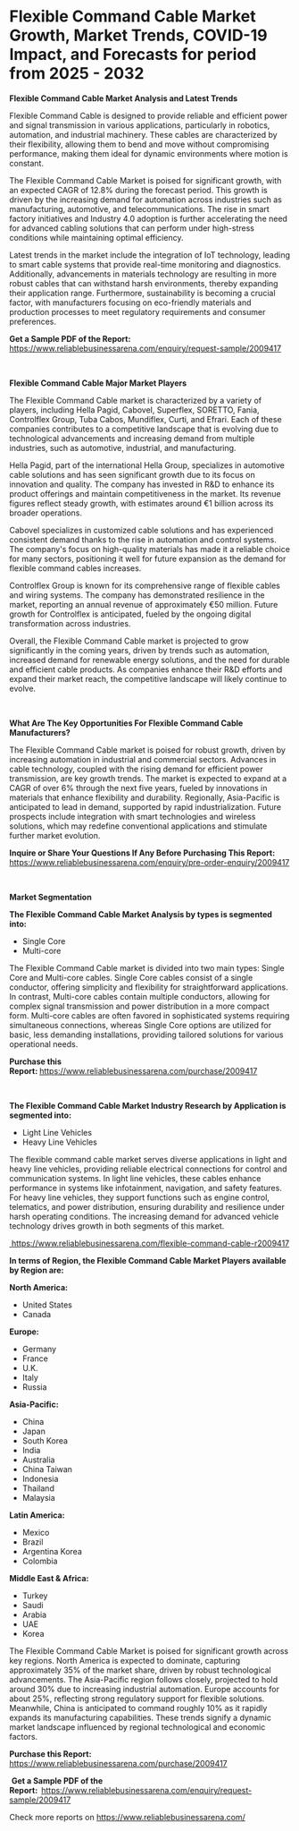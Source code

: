 <p><h1>Flexible Command Cable Market Growth, Market Trends, COVID-19 Impact, and Forecasts for period from 2025 - 2032</h1></p><p><strong>Flexible Command Cable Market Analysis and Latest Trends</strong></p>
<p><p>Flexible Command Cable is designed to provide reliable and efficient power and signal transmission in various applications, particularly in robotics, automation, and industrial machinery. These cables are characterized by their flexibility, allowing them to bend and move without compromising performance, making them ideal for dynamic environments where motion is constant.</p><p>The Flexible Command Cable Market is poised for significant growth, with an expected CAGR of 12.8% during the forecast period. This growth is driven by the increasing demand for automation across industries such as manufacturing, automotive, and telecommunications. The rise in smart factory initiatives and Industry 4.0 adoption is further accelerating the need for advanced cabling solutions that can perform under high-stress conditions while maintaining optimal efficiency.</p><p>Latest trends in the market include the integration of IoT technology, leading to smart cable systems that provide real-time monitoring and diagnostics. Additionally, advancements in materials technology are resulting in more robust cables that can withstand harsh environments, thereby expanding their application range. Furthermore, sustainability is becoming a crucial factor, with manufacturers focusing on eco-friendly materials and production processes to meet regulatory requirements and consumer preferences.</p></p>
<p><strong>Get a Sample PDF of the Report:&nbsp;</strong> <a href="https://www.reliablebusinessarena.com/enquiry/request-sample/2009417?utm_campaign=2185&utm_medium=2&utm_source=Github&utm_content=ia&utm_term=04042025&utm_id=flexible-command-cable">https://www.reliablebusinessarena.com/enquiry/request-sample/2009417</a></p>
<p>&nbsp;</p>
<p><strong>Flexible Command Cable Major Market Players</strong></p>
<p><p>The Flexible Command Cable market is characterized by a variety of players, including Hella Pagid, Cabovel, Superflex, SORETTO, Fania, Controlflex Group, Tuba Cabos, Mundiflex, Curti, and Efrari. Each of these companies contributes to a competitive landscape that is evolving due to technological advancements and increasing demand from multiple industries, such as automotive, industrial, and manufacturing.</p><p>Hella Pagid, part of the international Hella Group, specializes in automotive cable solutions and has seen significant growth due to its focus on innovation and quality. The company has invested in R&D to enhance its product offerings and maintain competitiveness in the market. Its revenue figures reflect steady growth, with estimates around €1 billion across its broader operations.</p><p>Cabovel specializes in customized cable solutions and has experienced consistent demand thanks to the rise in automation and control systems. The company's focus on high-quality materials has made it a reliable choice for many sectors, positioning it well for future expansion as the demand for flexible command cables increases.</p><p>Controlflex Group is known for its comprehensive range of flexible cables and wiring systems. The company has demonstrated resilience in the market, reporting an annual revenue of approximately €50 million. Future growth for Controlflex is anticipated, fueled by the ongoing digital transformation across industries.</p><p>Overall, the Flexible Command Cable market is projected to grow significantly in the coming years, driven by trends such as automation, increased demand for renewable energy solutions, and the need for durable and efficient cable products. As companies enhance their R&D efforts and expand their market reach, the competitive landscape will likely continue to evolve.</p></p>
<p>&nbsp;</p>
<p><strong>What Are The Key Opportunities For Flexible Command Cable Manufacturers?</strong></p>
<p><p>The Flexible Command Cable market is poised for robust growth, driven by increasing automation in industrial and commercial sectors. Advances in cable technology, coupled with the rising demand for efficient power transmission, are key growth trends. The market is expected to expand at a CAGR of over 6% through the next five years, fueled by innovations in materials that enhance flexibility and durability. Regionally, Asia-Pacific is anticipated to lead in demand, supported by rapid industrialization. Future prospects include integration with smart technologies and wireless solutions, which may redefine conventional applications and stimulate further market evolution.</p></p>
<p><strong>Inquire or Share Your Questions If Any Before Purchasing This Report:</strong> <a href="https://www.reliablebusinessarena.com/enquiry/pre-order-enquiry/2009417?utm_campaign=2185&utm_medium=2&utm_source=Github&utm_content=ia&utm_term=04042025&utm_id=flexible-command-cable">https://www.reliablebusinessarena.com/enquiry/pre-order-enquiry/2009417</a></p>
<p>&nbsp;</p>
<p><strong>Market Segmentation</strong></p>
<p><strong>The Flexible Command Cable Market Analysis by types is segmented into:</strong></p>
<p><ul><li>Single Core</li><li>Multi-core</li></ul></p>
<p><p>The Flexible Command Cable market is divided into two main types: Single Core and Multi-core cables. Single Core cables consist of a single conductor, offering simplicity and flexibility for straightforward applications. In contrast, Multi-core cables contain multiple conductors, allowing for complex signal transmission and power distribution in a more compact form. Multi-core cables are often favored in sophisticated systems requiring simultaneous connections, whereas Single Core options are utilized for basic, less demanding installations, providing tailored solutions for various operational needs.</p></p>
<p><strong>Purchase this Report:&nbsp;</strong><a href="https://www.reliablebusinessarena.com/purchase/2009417?utm_campaign=2185&utm_medium=2&utm_source=Github&utm_content=ia&utm_term=04042025&utm_id=flexible-command-cable">https://www.reliablebusinessarena.com/purchase/2009417</a></p>
<p>&nbsp;</p>
<p><strong>The Flexible Command Cable Market Industry Research by Application is segmented into:</strong></p>
<p><ul><li>Light Line Vehicles</li><li>Heavy Line Vehicles</li></ul></p>
<p><p>The flexible command cable market serves diverse applications in light and heavy line vehicles, providing reliable electrical connections for control and communication systems. In light line vehicles, these cables enhance performance in systems like infotainment, navigation, and safety features. For heavy line vehicles, they support functions such as engine control, telematics, and power distribution, ensuring durability and resilience under harsh operating conditions. The increasing demand for advanced vehicle technology drives growth in both segments of this market.</p></p>
<p><a href="https://www.reliablebusinessarena.com/flexible-command-cable-r2009417?utm_campaign=2185&utm_medium=2&utm_source=Github&utm_content=ia&utm_term=04042025&utm_id=flexible-command-cable">&nbsp;https://www.reliablebusinessarena.com/flexible-command-cable-r2009417</a></p>
<p><strong>In terms of Region, the Flexible Command Cable Market Players available by Region are:</strong></p>
<p>
    <p> <strong> North America: </strong>
        <ul>
            <li>United States</li>
            <li>Canada</li>
        </ul>
        </p> 
    <p> <strong> Europe: </strong>
        <ul>
            <li>Germany</li>
            <li>France</li>
            <li>U.K.</li>
            <li>Italy</li>
            <li>Russia</li>
        </ul>
        </p> 
    <p> <strong> Asia-Pacific: </strong>
        <ul>
            <li>China</li>
            <li>Japan</li>
            <li>South Korea</li>
            <li>India</li>
            <li>Australia</li>
            <li>China Taiwan</li>
            <li>Indonesia</li>
            <li>Thailand</li>
            <li>Malaysia</li>
        </ul>
        </p> 
    <p> <strong> Latin America: </strong>
        <ul>
            <li>Mexico</li>
            <li>Brazil</li>
            <li>Argentina Korea</li>
            <li>Colombia</li>
        </ul>
        </p> 
    <p> <strong> Middle East & Africa: </strong>
        <ul>
            <li>Turkey</li>
            <li>Saudi</li>
            <li>Arabia</li>
            <li>UAE</li>
            <li>Korea</li>
        </ul>
    </p>
    </p>
<p><p>The Flexible Command Cable Market is poised for significant growth across key regions. North America is expected to dominate, capturing approximately 35% of the market share, driven by robust technological advancements. The Asia-Pacific region follows closely, projected to hold around 30% due to increasing industrial automation. Europe accounts for about 25%, reflecting strong regulatory support for flexible solutions. Meanwhile, China is anticipated to command roughly 10% as it rapidly expands its manufacturing capabilities. These trends signify a dynamic market landscape influenced by regional technological and economic factors.</p></p>
<p><strong>Purchase this Report: </strong><a href="https://www.reliablebusinessarena.com/purchase/2009417?utm_campaign=2185&utm_medium=2&utm_source=Github&utm_content=ia&utm_term=04042025&utm_id=flexible-command-cable">https://www.reliablebusinessarena.com/purchase/2009417</a></p>
<p>&nbsp;<strong>Get a Sample PDF of the Report:&nbsp;&nbsp;</strong><a href="https://www.reliablebusinessarena.com/enquiry/request-sample/2009417?utm_campaign=2185&utm_medium=2&utm_source=Github&utm_content=ia&utm_term=04042025&utm_id=flexible-command-cable">https://www.reliablebusinessarena.com/enquiry/request-sample/2009417</a></p>
<p><strong></strong></p>
<p>Check more reports on <a href="https://www.reliablebusinessarena.com/?utm_campaign=2185&utm_medium=2&utm_source=Github&utm_content=ia&utm_term=04042025&utm_id=flexible-command-cable">https://www.reliablebusinessarena.com/</a></p>